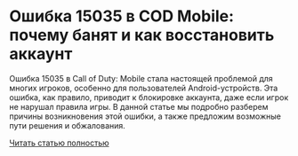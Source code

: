 # Ошибка 15035 в COD Mobile: почему банят и как восстановить аккаунт



Ошибка 15035 в Call of Duty: Mobile стала настоящей проблемой для многих игроков, особенно для пользователей Android-устройств. Эта ошибка, как правило, приводит к блокировке аккаунта, даже если игрок не нарушал правила игры. В данной статье мы подробно разберем причины возникновения этой ошибки, а также предложим возможные пути решения и обжалования.

[Читать статью полностью](https://xyberbara.com/gaming/15035-cod-mobile/)
